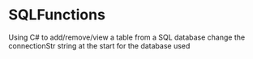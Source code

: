 # SQLFunctions
Using C# to add/remove/view a table from a SQL database
change the connectionStr string at the start for the database used

